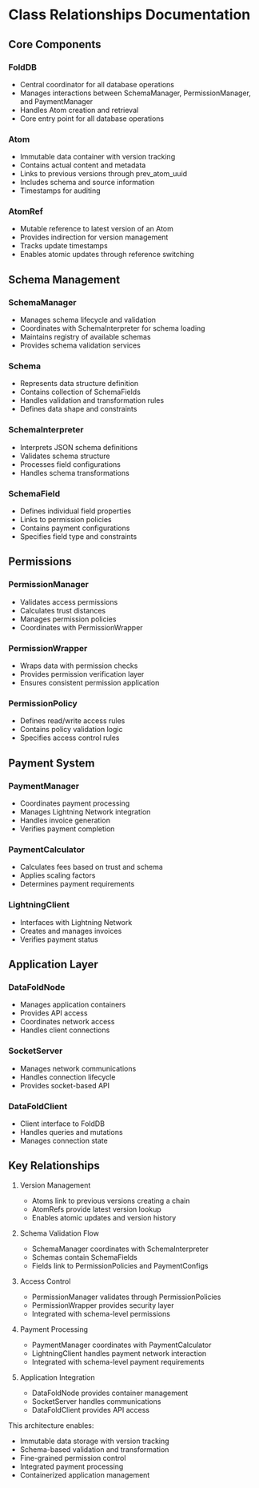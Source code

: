 # Class Relationships Documentation

## Core Components

### FoldDB
- Central coordinator for all database operations
- Manages interactions between SchemaManager, PermissionManager, and PaymentManager
- Handles Atom creation and retrieval
- Core entry point for all database operations

### Atom
- Immutable data container with version tracking
- Contains actual content and metadata
- Links to previous versions through prev_atom_uuid
- Includes schema and source information
- Timestamps for auditing

### AtomRef
- Mutable reference to latest version of an Atom
- Provides indirection for version management
- Tracks update timestamps
- Enables atomic updates through reference switching

## Schema Management

### SchemaManager
- Manages schema lifecycle and validation
- Coordinates with SchemaInterpreter for schema loading
- Maintains registry of available schemas
- Provides schema validation services

### Schema
- Represents data structure definition
- Contains collection of SchemaFields
- Handles validation and transformation rules
- Defines data shape and constraints

### SchemaInterpreter
- Interprets JSON schema definitions
- Validates schema structure
- Processes field configurations
- Handles schema transformations

### SchemaField
- Defines individual field properties
- Links to permission policies
- Contains payment configurations
- Specifies field type and constraints

## Permissions

### PermissionManager
- Validates access permissions
- Calculates trust distances
- Manages permission policies
- Coordinates with PermissionWrapper

### PermissionWrapper
- Wraps data with permission checks
- Provides permission verification layer
- Ensures consistent permission application

### PermissionPolicy
- Defines read/write access rules
- Contains policy validation logic
- Specifies access control rules

## Payment System

### PaymentManager
- Coordinates payment processing
- Manages Lightning Network integration
- Handles invoice generation
- Verifies payment completion

### PaymentCalculator
- Calculates fees based on trust and schema
- Applies scaling factors
- Determines payment requirements

### LightningClient
- Interfaces with Lightning Network
- Creates and manages invoices
- Verifies payment status

## Application Layer

### DataFoldNode
- Manages application containers
- Provides API access
- Coordinates network access
- Handles client connections

### SocketServer
- Manages network communications
- Handles connection lifecycle
- Provides socket-based API

### DataFoldClient
- Client interface to FoldDB
- Handles queries and mutations
- Manages connection state

## Key Relationships

1. Version Management
   - Atoms link to previous versions creating a chain
   - AtomRefs provide latest version lookup
   - Enables atomic updates and version history

2. Schema Validation Flow
   - SchemaManager coordinates with SchemaInterpreter
   - Schemas contain SchemaFields
   - Fields link to PermissionPolicies and PaymentConfigs

3. Access Control
   - PermissionManager validates through PermissionPolicies
   - PermissionWrapper provides security layer
   - Integrated with schema-level permissions

4. Payment Processing
   - PaymentManager coordinates with PaymentCalculator
   - LightningClient handles payment network interaction
   - Integrated with schema-level payment requirements

5. Application Integration
   - DataFoldNode provides container management
   - SocketServer handles communications
   - DataFoldClient provides API access

This architecture enables:
- Immutable data storage with version tracking
- Schema-based validation and transformation
- Fine-grained permission control
- Integrated payment processing
- Containerized application management
